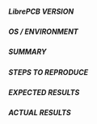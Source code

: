 <!---
Please verify first that your issue/request is not already reported on GitHub.

This issue tracker is only for bug reports, for other issues see:

 - Feature Idea: Please report feature ideas in the
   RFC repo: https://github.com/LibrePCB/librepcb-rfcs
 - Documentation Report: Please report documentation issues in the
   documentation repo: https://github.com/LibrePCB/librepcb-doc
 - Bug Report: You have come to the right place! ☺
-->

##### LibrePCB VERSION
<!--- Paste the git hash of the LibrePCB version used below. You can find the
version in the first line of the terminal output or in the "Help->About"
dialog. -->

##### OS / ENVIRONMENT
<!--- Mention the OS you are running LibrePCB on. -->

##### SUMMARY
<!--- Explain the problem briefly -->

##### STEPS TO REPRODUCE
<!--- Try to show exactly how to reproduce the problem, using a minimal
test-case. You can also paste gist.github.com links for larger log output /
stack traces -->

##### EXPECTED RESULTS
<!--- What did you expect to happen when running the steps above? -->

##### ACTUAL RESULTS
<!--- What actually happened? -->

